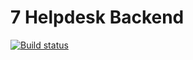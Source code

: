 # 7 Helpdesk Backend
[![Build status](https://ci.appveyor.com/api/projects/status/jj9y4tske7dqbpg2?svg=true)](https://ci.appveyor.com/project/igrkirillov/lesson-drag-drop)
